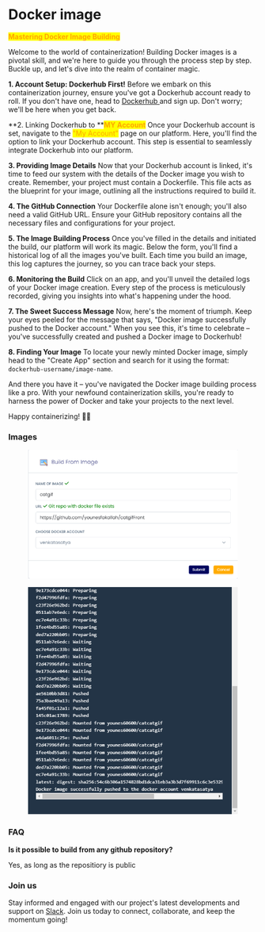 # Docker image

<mark style="color:orange;">**Mastering Docker Image Building**</mark>

Welcome to the world of containerization! Building Docker images is a pivotal skill, and we're here to guide you through the process step by step. Buckle up, and let's dive into the realm of container magic.

**1. Account Setup: Dockerhub First!** Before we embark on this containerization journey, ensure you've got a Dockerhub account ready to roll. If you don't have one, head to [Dockerhub ](https://hub.docker.com/)and sign up. Don't worry; we'll be here when you get back.

**2. Linking Dockerhub to **<mark style="color:orange;">**MY Account**</mark> Once your Dockerhub account is set, navigate to the <mark style="color:orange;">"My Account"</mark>  page on our platform. Here, you'll find the option to link your Dockerhub account. This step is essential to seamlessly integrate Dockerhub into our platform.

**3. Providing Image Details** Now that your Dockerhub account is linked, it's time to feed our system with the details of the Docker image you wish to create. Remember, your project must contain a Dockerfile. This file acts as the blueprint for your image, outlining all the instructions required to build it.

**4. The GitHub Connection** Your Dockerfile alone isn't enough; you'll also need a valid GitHub URL. Ensure your GitHub repository contains all the necessary files and configurations for your project.

**5. The Image Building Process** Once you've filled in the details and initiated the build, our platform will work its magic. Below the form, you'll find a historical log of all the images you've built. Each time you build an image, this log captures the journey, so you can trace back your steps.

**6. Monitoring the Build** Click on an app, and you'll unveil the detailed logs of your Docker image creation. Every step of the process is meticulously recorded, giving you insights into what's happening under the hood.

**7. The Sweet Success Message** Now, here's the moment of triumph. Keep your eyes peeled for the message that says, "Docker image successfully pushed to the Docker account." When you see this, it's time to celebrate – you've successfully created and pushed a Docker image to Dockerhub!

**8. Finding Your Image** To locate your newly minted Docker image, simply head to the "Create App" section and search for it using the format: `dockerhub-username/image-name`.

And there you have it – you've navigated the Docker image building process like a pro. With your newfound containerization skills, you're ready to harness the power of Docker and take your projects to the next level.

Happy containerizing! 🐳✨

### Images

<div>

<figure><img src="../../../.gitbook/assets/build-image.png" alt=""><figcaption></figcaption></figure>

 

<figure><img src="../../../.gitbook/assets/build_success.png" alt=""><figcaption></figcaption></figure>

</div>

### FAQ

**Is it possible to build from any github repository?**

Yes, as long as the repositiory is public



### Join us

Stay informed and engaged with our project's latest developments and support on [Slack](https://app.slack.com/client/T04QS32JX6E/C04QKEWE146). Join us today to connect, collaborate, and keep the momentum going!&#x20;
